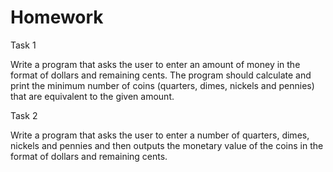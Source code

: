 # Homework

Task 1

Write a program that asks the user to enter an amount of money in the format of dollars and remaining cents.
The program should calculate and print the minimum number of coins (quarters, dimes, nickels and pennies) 
that are equivalent to the given amount.

Task 2

Write a program that asks the user to enter a number of quarters, dimes, nickels and pennies and then outputs
the monetary value of the coins in the format of dollars and remaining cents.

